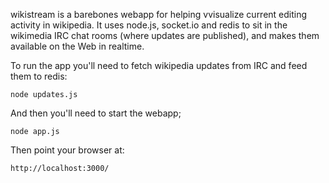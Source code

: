wikistream is a barebones webapp for helping vvisualize current editing
activity in wikipedia. It uses node.js, socket.io and redis to sit in the
wikimedia IRC chat rooms (where updates are published), and makes them available
on the Web in realtime.

To run the app you'll need to fetch wikipedia updates from IRC and feed them
to redis:

    node updates.js

And then you'll need to start the webapp;

    node app.js

Then point your browser at:

    http://localhost:3000/
